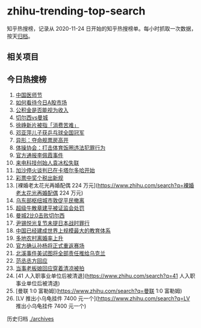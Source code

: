 # zhihu-trending-top-search

知乎热搜榜，记录从 2020-11-24
日开始的知乎热搜榜单。每小时抓取一次数据，按天[归档](./archives)。

## 相关项目

## 今日热搜榜

<!-- BEGIN -->
<!-- 最后更新时间 Tue Aug 20 2024 22:09:02 GMT+0800 (China Standard Time) -->

1. [中国医师节](https://www.zhihu.com/search?q=中国医师节)
1. [如何看待今日A股市场](https://www.zhihu.com/search?q=如何看待今日A股市场)
1. [公积金是否能视为收入](https://www.zhihu.com/search?q=公积金是否能视为收入)
1. [切尔西vs曼城](https://www.zhihu.com/search?q=切尔西vs曼城)
1. [徐峥新片被指「消费苦难」](https://www.zhihu.com/search?q=徐峥新片被指「消费苦难」)
1. [邓亚萍儿子获乒乓球全国冠军](https://www.zhihu.com/search?q=邓亚萍儿子获乒乓球全国冠军)
1. [异形：夺命舰票房高开](https://www.zhihu.com/search?q=异形：夺命舰票房高开)
1. [体操协会：打击体育饭圈违法犯罪行为](https://www.zhihu.com/search?q=体操协会：打击体育饭圈违法犯罪行为)
1. [官方通报李佩霞事件](https://www.zhihu.com/search?q=官方通报李佩霞事件)
1. [来电科技创始人袁冰松失联](https://www.zhihu.com/search?q=来电科技创始人袁冰松失联)
1. [加沙停火谈判已在卡塔尔多哈开始](https://www.zhihu.com/search?q=加沙停火谈判已在卡塔尔多哈开始)
1. [彩票中奖个税出新规](https://www.zhihu.com/search?q=彩票中奖个税出新规)
1. [裸婚老太花光再婚配偶 224
   万元](https://www.zhihu.com/search?q=裸婚老太花光再婚配偶 224 万元)
1. [乌东部枢纽城市敦促平民撤离](https://www.zhihu.com/search?q=乌东部枢纽城市敦促平民撤离)
1. [超级牛散章建平被证监会处罚](https://www.zhihu.com/search?q=超级牛散章建平被证监会处罚)
1. [曼城2比0击败切尔西](https://www.zhihu.com/search?q=曼城2比0击败切尔西)
1. [尹锡悦光复节未提日本战时罪行](https://www.zhihu.com/search?q=尹锡悦光复节未提日本战时罪行)
1. [中国已经建成世界上规模最大的教育体系](https://www.zhihu.com/search?q=中国已经建成世界上规模最大的教育体系)
1. [多地农村离婚率上升](https://www.zhihu.com/search?q=多地农村离婚率上升)
1. [官方确认孙杨将正式重返赛场](https://www.zhihu.com/search?q=官方确认孙杨将正式重返赛场)
1. [北溪事件美试图将全部责任推给乌克兰](https://www.zhihu.com/search?q=北溪事件美试图将全部责任推给乌克兰)
1. [范丞丞方回应](https://www.zhihu.com/search?q=范丞丞方回应)
1. [当事老板娘回应穿着清凉被拍](https://www.zhihu.com/search?q=当事老板娘回应穿着清凉被拍)
1. [41 人入职事业单位后被清退](https://www.zhihu.com/search?q=41
   人入职事业单位后被清退)
1. [曼联 1:0 富勒姆](https://www.zhihu.com/search?q=曼联 1:0 富勒姆)
1. [LV 推出小乌龟挂件 7400 元一个](https://www.zhihu.com/search?q=LV
   推出小乌龟挂件 7400 元一个)

<!-- END -->

历史归档 [./archives](./archives)
